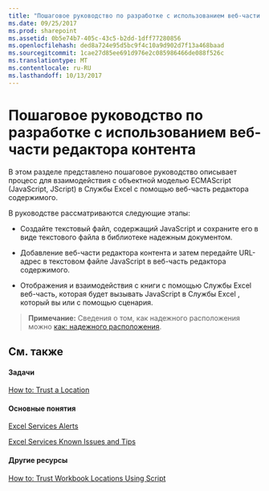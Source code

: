 ```yaml
---
title: "Пошаговое руководство по разработке с использованием веб-части редактора контента"
ms.date: 09/25/2017
ms.prod: sharepoint
ms.assetid: 0b5e74b7-405c-43c5-b2dd-1dff77280856
ms.openlocfilehash: ded8a724e95d5bc9f4c10a9d902d7f13a468baad
ms.sourcegitcommit: 1cae27d85ee691d976e2c085986466de088f526c
ms.translationtype: MT
ms.contentlocale: ru-RU
ms.lasthandoff: 10/13/2017
---
```

# <a name="walkthrough-developing-using-the-content-editor-web-part"></a>Пошаговое руководство по разработке с использованием веб-части редактора контента

В этом разделе представлено пошаговое руководство описывает процесс для взаимодействия с объектной моделью ECMAScript (JavaScript, JScript) в Службы Excel с помощью веб-часть редактора содержимого.
  
    
    

В руководстве рассматриваются следующие этапы:
- Создайте текстовый файл, содержащий JavaScript и сохраните его в виде текстового файла в библиотеке надежным документом. 
    
  
- Добавление веб-части редактора контента и затем передайте URL-адрес в текстовом файле JavaScript в веб-часть редактора содержимого.
    
  
- Отображения и взаимодействия с книги с помощью Службы Excel веб-часть, которая будет вызывать JavaScript в Службы Excel , который вы или с помощью сценария. 
    
  

> **Примечание:** Сведения о том, как надежного расположения можно [как: надежного расположения](how-to-trust-a-location.md). 
  
    
    


## <a name="see-also"></a>См. также


#### <a name="tasks"></a>Задачи


  
    
    
 [How to: Trust a Location](how-to-trust-a-location.md)
#### <a name="concepts"></a>Основные понятия


  
    
    
 [Excel Services Alerts](excel-services-alerts.md)
  
    
    
 [Excel Services Known Issues and Tips](excel-services-known-issues-and-tips.md)
#### <a name="other-resources"></a>Другие ресурсы


  
    
    
 [How to: Trust Workbook Locations Using Script](http://msdn.microsoft.com/library/79ab6ced-7a0c-4275-b852-bb246fc6be57%28Office.15%29.aspx)

